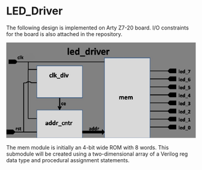 # LED_Driver

The following design is implemented on Arty Z7-20 board.
I/O constraints for the board is also attached in the repository.

<img src="LED_Driver.jpg" width=600>

The mem module is initially an 4-bit wide ROM with 8 words. This submodule will be created using a two-dimensional array of a Verilog reg data type and procedural assignment statements.

